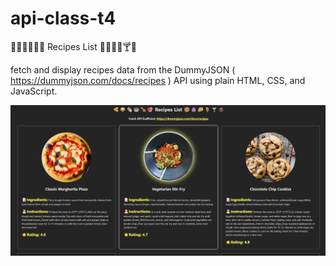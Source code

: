 # api-class-t4
🍕🥪🌯🥗🍗🥩 Recipes List 🍪🧁🍰🍹🍸🧉

fetch and display recipes data from the DummyJSON ( https://dummyjson.com/docs/recipes ) API using plain HTML, CSS, and JavaScript.

<img src="./output-t4.png" >
